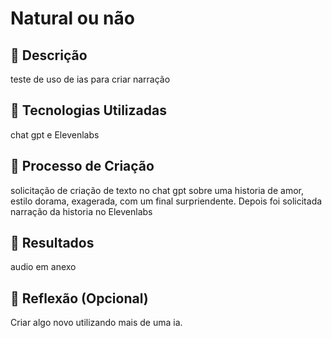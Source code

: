 # Natural ou não

## 📒 Descrição
teste de uso de ias para criar narração

## 🤖 Tecnologias Utilizadas
chat gpt e Elevenlabs

## 🧐 Processo de Criação
solicitação de criação de texto no chat gpt sobre uma historia de amor, estilo dorama, exagerada, com um final surpriendente. Depois foi solicitada narração da historia no Elevenlabs
## 🚀 Resultados
audio em anexo

## 💭 Reflexão (Opcional)
Criar algo novo utilizando mais de uma ia. 
